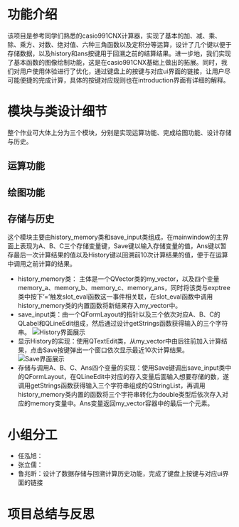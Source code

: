 # 功能介绍
该项目是参考同学们熟悉的casio991CNX计算器，实现了基本的加、减、乘、除、乘方、对数、绝对值、六种三角函数以及定积分等运算，设计了几个键以便于存储数据，以及history和ans按键用于回溯之前的结算结果。进一步地，我们实现了基本函数的图像绘制功能，这是在casio991CNX基础上做出的拓展。同时，我们对用户使用体验进行了优化，通过键盘上的按键与对应ui界面的链接，让用户尽可能便捷的完成计算，具体的按键对应规则也在introduction界面有详细的解释。
# 模块与类设计细节
整个作业可大体上分为三个模块，分别是实现运算功能、完成绘图功能、设计存储与历史。
## 运算功能

## 绘图功能

## 存储与历史
这个模块主要由history_memory类和save_input类组成，在mainwindow的主界面上表现为A、B、C三个存储变量键，Save键以输入存储变量的值，Ans键以暂存最后一次计算结果的值以及History键以回溯前10次计算结果的值，便于在运算中调用之前计算的结果。
- history_memory类：
主体是一个QVector类的my_vector，以及四个变量memory_a、memory_b、memory_c、memory_ans，同时将该类与exptree类中按下’=’触发slot_eval函数这一事件相关联，在slot_eval函数中调用history_memory类的内置函数将新结果存入my_vector中。
- save_input类：由一个QFormLayout的指针以及三个依次对应A、B、C的QLabel和QLineEdit组成，然后通过设计getStrings函数获得输入的三个字符串。
![History界面展示](https://github.com/Flying-dragon-boxing/My991CNX/blob/main/pictures/History%E7%95%8C%E9%9D%A2%E5%B1%95%E7%A4%BA.png)
- 显示History的实现：使用QTextEdit类，从my_vector中由后往前加入计算结果，点击Save按键弹出一个窗口依次显示最近10次计算结果。
![Save界面展示](https://github.com/Flying-dragon-boxing/My991CNX/blob/main/pictures/Save界面展示.png)
- 存储与调用A、B、C、Ans四个变量的实现：使用Save键调出save_input类中的QFormLayout，在QLineEdit中对应的存入变量后面输入想要存储的数，遂调用getStrings函数获得输入三个字符串组成的QStringList，再调用history_memory类内置的函数将三个字符串转化为double类型后依次存入对应的memory变量中。Ans变量返回my_vector容器中的最后一个元素。

# 小组分工
- 任泓旭：
- 张立儒：
- 鲁兆昕：设计了数据存储与回溯计算历史功能，完成了键盘上按键与对应ui界面的链接

# 项目总结与反思

